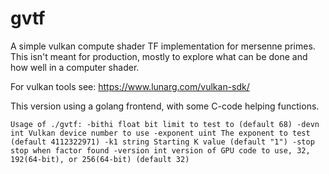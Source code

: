 # gvtf
A simple vulkan compute shader TF implementation for mersenne primes.  This isn't meant
for production, mostly to explore what can be done and how well in a computer shader.

For vulkan tools see: https://www.lunarg.com/vulkan-sdk/

This version using a golang frontend, with some C-code helping functions.

`Usage of ./gvtf:
  -bithi float
    	bit limit to test to (default 68)
  -devn int
    	Vulkan device number to use
  -exponent uint
    	The exponent to test (default 4112322971)
  -k1 string
    	Starting K value (default "1")
  -stop
    	stop when factor found
  -version int
    	version of GPU code to use, 32, 192(64-bit), or 256(64-bit) (default 32)`
